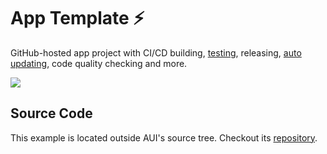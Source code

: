 # App Template ⚡

<!-- aui:example app -->
GitHub-hosted app project with CI/CD building, [testing](writing-tests.md), releasing,
[auto updating](updater.md), code quality checking and more.

![](imgs/afljskfllkaf.gif)

## Source Code

This example is located outside AUI's source tree. Checkout its
[repository](https://github.com/aui-framework/example_app).

